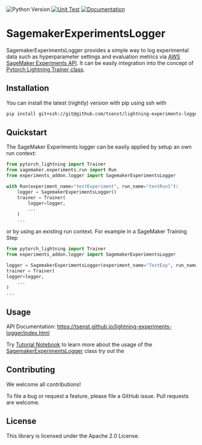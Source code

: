 ![Python Version](https://img.shields.io/badge/python-3.9%7C3.10%7C3.11-blue.svg)
[![Unit Test](https://github.com/tsenst/lightning-experiments-logger/actions/workflows/python-package.yml/badge.svg)](https://github.com/tsenst/lightning-experiments-logger/actions/workflows/python-package.yml)
[![Documentation](https://github.com/tsenst/lightning-experiments-logger/actions/workflows/documentation.yaml/badge.svg)](https://github.com/tsenst/lightning-experiments-logger/actions/workflows/documentation.yaml)
# SagemakerExperimentsLogger
SagemakerExperimentsLogger provides a simple way to log experimental data such as hyperparameter settings and evaluation metrics via [AWS SageMaker Experiments API](https://aws.amazon.com/blogs/aws/amazon-sagemaker-experiments-organize-track-and-compare-your-machine-learning-trainings/). It can be easily integration into the concept of [Pytorch Lightning Trainer class](https://lightning.ai/docs/pytorch/stable/common/trainer.html).

## Installation
You can install the latest (nightly) version with pip using ssh with

```bash
pip install git+ssh://git@github.com/tsenst/lightning-experiments-logger.git
```

## Quickstart
The SageMaker Experiments logger can be easily applied by setup an own run context:
```Python
from pytorch_lightning import Trainer
from sagemaker.experiments.run import Run
from experiments_addon.logger import SagemakerExperimentsLogger

with Run(experiment_name="testExperiment", run_name="testRun1"):
    logger = SagemakerExperimentsLogger()
    trainer = Trainer(
        logger=logger,
        ...
    )
    ...
```
or by using an existing run context. For example in a SageMaker Training Step
```Python
from pytorch_lightning import Trainer
from experiments_addon.logger import SagemakerExperimentsLogger

logger = SagemakerExperimentsLogger(experiment_name="TestExp", run_name="TestRun")
trainer = Trainer(
logger=logger,
    ...
)
...
```

## Usage 
API Documentation: https://tsenst.github.io/lightning-experiments-logger/index.html

Try [Tutorial Notebook](https://github.com/tsenst/lightning-experiments-logger/blob/main/example/tutorial.ipynb) to learn more about the usage of the [SagemakerExperimentsLogger](https://tsenst.github.io/lightning-experiments-logger/api_logger.html) class try out the 

## Contributing
We welcome all contributions!

To file a bug or request a feature, please file a GitHub issue. Pull requests are welcome.

## License
This library is licensed under the Apache 2.0 License.
